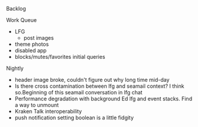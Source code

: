 Backlog

Work Queue
* LFG
  * post images
* theme photos
* disabled app
* blocks/mutes/favorites initial queries

Nightly
* header image broke, couldn't figure out why long time mid-day
* Is there cross contamination between lfg and seamail context? I think so.Beginning of this seamail conversation in lfg chat
* Performance degradation with background Ed lfg and event stacks. Find a way to unmount
* Kraken Talk interoperability
* push notification setting boolean is a little fidgity 
